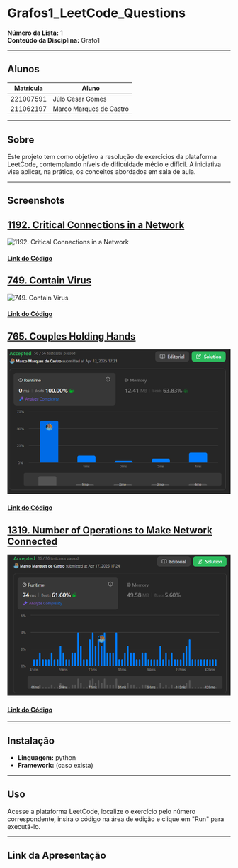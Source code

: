 # Grafos1_LeetCode_Questions

**Número da Lista:** 1  
**Conteúdo da Disciplina:** Grafo1

---

## Alunos

| Matrícula | Aluno                     |
|-----------|---------------------------|
| 221007591 | Júlo Cesar Gomes          |
| 211062197 | Marco Marques de Castro   |

---

## Sobre

Este projeto tem como objetivo a resolução de exercícios da plataforma LeetCode, contemplando níveis de dificuldade médio e difícil. A iniciativa visa aplicar, na prática, os conceitos abordados em sala de aula.

---

## Screenshots

## [1192. Critical Connections in a Network](https://leetcode.com/problems/critical-connections-in-a-network/)

![1192. Critical Connections in a Network](src/1192._Critical_Connections_in_a_Network.png)
#### [Link do Código](code/1192._Critical_Connections_in_a_Network.py)

## [749. Contain Virus](https://leetcode.com/problems/contain-virus/description/)

![749. Contain Virus](src/749._Contain_Virus.png)

#### [Link do Código](code/749._Contain_Virus.py)

## [765. Couples Holding Hands](https://leetcode.com/problems/couples-holding-hands/description/)

![765. Couples Holding Hands](src/Couples_Holding_Hands-Accepted_Marco.png)
#### [Link do Código](code/765._Couples_Holding_Hands.py)

## [1319. Number of Operations to Make Network Connected](https://leetcode.com/problems/number-of-operations-to-make-network-connected/description/)

![1319. Number of Operations to Make Network Connected](src/Number_of_Operations-Accepted_Marco.png)
#### [Link do Código](code/1319.Number_of_Operations_to_Make_Network_Connected.py)

---

## Instalação

- **Linguagem:** python  
- **Framework:** (caso exista)

---

## Uso

Acesse a plataforma LeetCode, localize o exercício pelo número correspondente, insira o código na área de edição e clique em "Run" para executá-lo.

---

## Link da Apresentação

